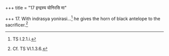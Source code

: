 +++
title = "17 इन्द्रस्य योनिरसि मा"

+++
17. With indrasya yonirasi...[^1] he gives the horn of black antelope to the sacrificer.[^2]  


[^1]: TS I.2.1.i.  

[^2]: Cf. TS VI.1.3.6.  
